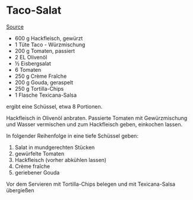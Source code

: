 Taco-Salat
==========
[Source](http://www.chefkoch.de/rezepte/317871113440189/Taco-Salat.htm)

* 600 g 	Hackfleisch, gewürzt
* 1 Tüte 	Taco - Würzmischung
* 200 g 	Tomaten, passiert
* 2 EL 	Olivenöl
* ½  	Eisbergsalat
* 6  	Tomaten
* 250 g 	Crème Fraîche
* 200 g 	Gouda, geraspelt
* 250 g 	Tortilla-Chips
* 1 Flasche 	Texicana-Salsa

ergibt eine Schüssel, etwa 8 Portionen.

Hackfleisch in Olivenöl anbraten. Passierte Tomaten mit Gewürzmischung und Wasser vermischen und zum Hackfleisch geben, einkochen lassen.


In folgender Reihenfolge in eine tiefe Schüssel geben:

1. Salat in mundgerechten Stücken
2. gewürfelte Tomaten
3. Hackfleisch (vorher abkühlen lassen)
4. Crème fraîche
5. geriebener Gouda

Vor dem Servieren mit Tortilla-Chips belegen und mit Texicana-Salsa übergießen
